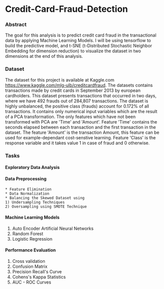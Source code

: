 # Credit-Card-Fraud-Detection
### Abstract
The goal for this analysis is to predict credit card fraud in the transactional data by applying Machine Learning Models. I will be using tensorflow to build the predictive model, and t-SNE (t-Distributed Stochastic Neighbor Embedding for dimension reduction) to visualize the dataset in two dimensions at the end of this analysis.

### Dataset
The dataset for this project is available at Kaggle.com 
https://www.kaggle.com/mlg-ulb/creditcardfraud. 
The datasets contains transactions made by credit cards in September 2013 by european cardholders. This dataset presents transactions that occurred in two days, where we have 492 frauds out of 284,807 transactions. The dataset is highly unbalanced, the positive class (frauds) account for 0.172% of all transactions.
It contains only numerical input variables which are the result of a PCA transformation. The only features which have not been transformed with PCA are 'Time' and 'Amount'. Feature 'Time' contains the seconds elapsed between each transaction and the first transaction in the dataset. The feature 'Amount' is the transaction Amount, this feature can be used for example-dependant cost-senstive learning. Feature 'Class' is the response variable and it takes value 1 in case of fraud and 0 otherwise.

### Tasks
#### Exploratory Data Analysis
#### Data Preprocessing
    * Feature Elimination
    * Data Normalization
    * Balancing the Skewed Dataset using
    1) Undersampling Techniques
    2) Oversampling using SMOTE Technique
    
#### Machine Learning Models
1) Auto Encoder Artificial Neural Networks
2) Random Forest
3) Logistic Regression

#### Performance Evaluation
1) Cross validation
2) Confusion Matrix
3) Precision Recall's Curve
4) Cohens's Kappa Statistics
5) AUC - ROC Curves
    

